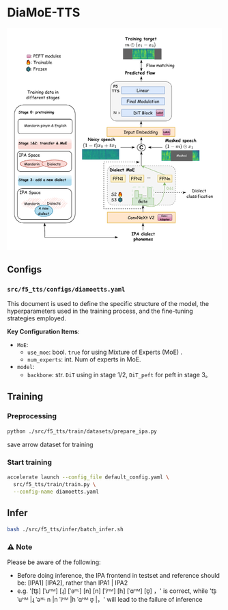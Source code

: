 # DiaMoE-TTS

<p align="center">
  <img src="../pics/diamoe_tts.PNG" width="720" alt="backbone">
</p>

## Configs
### `src/f5_tts/configs/diamoetts.yaml`
This document is used to define the specific structure of the model, the hyperparameters used in the training process, and the fine-tuning strategies employed.

**Key Configuration Items**:
*   `MoE`:
    *   `use_moe`: bool. `true` for using Mixture of Experts (MoE) .
    *   `num_experts`: int. Num of experts in MoE.
*   `model`:
    *   `backbone`: str.  `DiT` using in stage 1/2, `DiT_peft` for peft in stage 3。

## Training
### Preprocessing
  ```bash
  python ./src/f5_tts/train/datasets/prepare_ipa.py
  ```
  save arrow dataset for training
### Start training
```bash
accelerate launch --config_file default_config.yaml \
  src/f5_tts/train/train.py \
  --config-name diamoetts.yaml
```

## Infer
```bash
bash ./src/f5_tts/infer/batch_infer.sh
```
### ⚠️ Note
Please be aware of the following:
- Before doing inference, the IPA frontend in testset and reference should be: [IPA1] [IPA2], 
rather than IPA1 | IPA2
- e.g. 
'[t͡ʂ] [ˈuᴴᴹ] [ɻ] [ˈəᴴᴸ] [n] [n] [ˈiᴴᴹ] [h] [ˈɑᴴᴹ] [ʊ̯] ，' is correct, while 
't͡ʂ ˈuᴴᴹ |ɻ ˈəᴴᴸ n |n ˈiᴴᴹ |h ˈɑᴴᴹ ʊ̯ |，' will lead to the failure of inference
